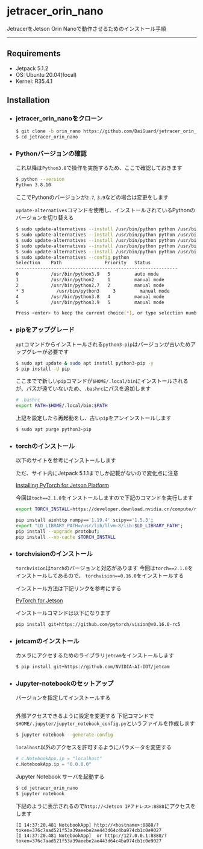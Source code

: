 # jetracer_orin_nano

JetracerをJetson Orin Nanoで動作させるためのインストール手順

---

## Requirements

- Jetpack 5.1.2
- OS: Ubuntu 20.04(focal)
- Kernel: R35.4.1


## Installation

- ### jetracer_orin_nanoをクローン

    ```bash
    $ git clone -b orin_nano https://github.com/DaiGuard/jetracer_orin_nano.git
    $ cd jetracer_orin_nano
    ```

- ### Pythonバージョンの確認

    これ以降は`Python3.8`で操作を実施するため、ここで確認しておきます

    ```bash
    $ python --version
    Python 3.8.10
    ```

    ここでPythonのバージョンが`2.7`, `3.9`などの場合は変更をします

    `update-alternatives`コマンドを使用し、インストールされているPythonのバージョンを切り替える


    ```bash
    $ sudo update-alternatives --install /usr/bin/python python /usr/bin/python2 1
    $ sudo update-alternatives --install /usr/bin/python python /usr/bin/python2.7 2
    $ sudo update-alternatives --install /usr/bin/python python /usr/bin/python3 3
    $ sudo update-alternatives --install /usr/bin/python python /usr/bin/python3.8 4
    $ sudo update-alternatives --install /usr/bin/python python /usr/bin/python3.9 5
    $ sudo update-alternatives --config python
    Selection    Path                Priority   Status
    ------------------------------------------------------------
    0            /usr/bin/python3.9   5         auto mode
    1            /usr/bin/python2     1         manual mode
    2            /usr/bin/python2.7   2         manual mode
    * 3            /usr/bin/python3     3         manual mode
    4            /usr/bin/python3.8   4         manual mode
    5            /usr/bin/python3.9   5         manual mode

    Press <enter> to keep the current choice[*], or type selection number: 3

    ```

- ### pipをアップグレード

    `apt`コマンドからインストールされる`python3-pip`はバージョンが古いためアップグレーが必要です

    ```bash
    $ sudo apt update & sudo apt install python3-pip -y
    $ pip install -U pip
    ```

    ここまでで新しい`pip`コマンドが`$HOME/.local/bin`にインストールされるが、パスが遠ていないため、`.bashrc`にパスを追加します

    ```bash
    # .bashrc
    export PATH=$HOME/.local/bin:$PATH
    ```

    上記を設定したら再起動をし、古い`pip`をアンインストールします


    ```bash
    $ sudo apt purge python3-pip
    ```


- ### torchのインストール

    以下のサイトを参考にインストールします

    ただ、サイト内にJetpack 5.1.1までしか記載がないので変化点に注意

    [Installing PyTorch for Jetson Platform](https://docs.nvidia.com/deeplearning/frameworks/install-pytorch-jetson-platform/index.html)

    今回は`toch==2.1.0`をインストールしますので下記のコマンドを実行します

    ```bash
    export TORCH_INSTALL=https://developer.download.nvidia.cn/compute/redist/jp/v512/pytorch/torch-2.1.0a0+41361538.nv23.06-cp38-cp38-linux_aarch64.whl

    pip install aiohttp numpy=='1.19.4' scipy=='1.5.3';
    export "LD_LIBRARY_PATH=/usr/lib/llvm-8/lib:$LD_LIBRARY_PATH";
    pip install --upgrade protobuf; 
    pip install --no-cache $TORCH_INSTALL
    ```

- ### torchvisionのインストール

    `torchvision`は`torch`のバージョンと対応があります
    今回は`torch==2.1.0`をインストールしてあるので、
    `torchvision==0.16.0`をインストールする

    インストール方法は下記リンクを参考にする

    [PyTorch for Jetson](https://forums.developer.nvidia.com/t/pytorch-for-jetson/72048/13)

    インストールコマンドは以下になります

    ```bash
    pip install git+https://github.com/pytorch/vision@v0.16.0-rc5
    ```

- ### jetcamのインストール

    カメラにアクセするためのライブラリ`jetcam`をインストールします  

    ```bash
    $ pip install git+https://github.com/NVIDIA-AI-IOT/jetcam
    ```

- ### Jupyter-notebookのセットアップ

    バージョンを指定してインストールする

    ```bash
    
    ```

    外部アクセスできるように設定を変更する
    下記コマンドで`$HOME/.jupyter/jupyter_notebook_config.py`というファイルを作成します

    ```bash
    $ jupyter notebook --generate-config
    ```

    `localhost`以外のアクセスを許可するようにパラメータを変更する

    ```python
    # c.NotebookApp.ip = "localhost"
    c.NotebookApp.ip = "0.0.0.0"
    ```

    Jupyter Notebook サーバを起動する

    ```bash
    $ cd jetracer_orin_nano
    $ jupyter notebook
    ```

    下記のように表示されるので`http://<Jetson IPアドレス>:8888`にアクセスをします

    ```console
    [I 14:37:20.481 NotebookApp] http://<hostname>:8888/?token=376c7aad521f53a39aeebe2ae443d64c4ba974cb1c0e9027   
    [I 14:37:20.481 NotebookApp]  or http://127.0.0.1:8888/?token=376c7aad521f53a39aeebe2ae443d64c4ba974cb1c0e9027
    ```